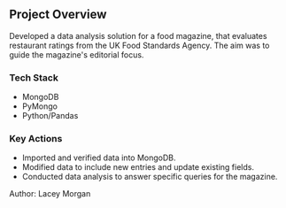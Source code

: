 ## Project Overview
Developed a data analysis solution for a food magazine, that evaluates restaurant ratings from the UK Food Standards Agency. The aim was to guide the magazine's editorial focus.

### Tech Stack
- MongoDB
- PyMongo
- Python/Pandas

### Key Actions
- Imported and verified data into MongoDB.
- Modified data to include new entries and update existing fields.
- Conducted data analysis to answer specific queries for the magazine.

Author: Lacey Morgan
